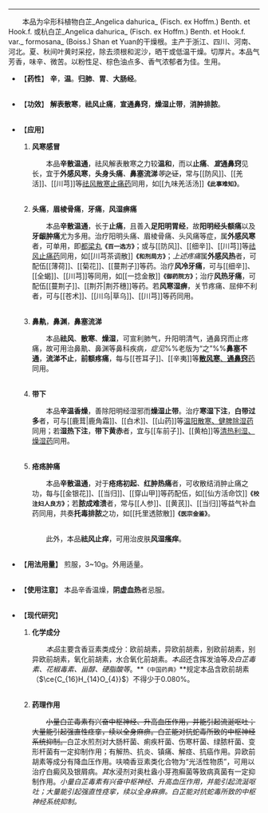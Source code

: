 ---

&emsp;&emsp;本品为伞形科植物白芷_Angelica dahurica_ (Fisch. ex Hoffm.) Benth. et Hook.f. 或杭白芷_Angelica dahurica_ (Fisch. ex Hoffm.) Benth. et Hook.f. var._ formosana_ (Boiss.) Shan et Yuan的干燥根。主产于浙江、四川、河南、河北。夏、秋间叶黄时采挖，除去须根和泥沙，晒干或低温干燥。切厚片。本品气芳香，味辛<dfn>、</dfn>微苦。以粉性足、棕色油点多、香气浓郁者为佳。生用。

- 【**药性**】
	**辛**，**温**。**归肺**、**胃**、**大肠经**。<br></br>

- 【**功效**】
	**解表散寒**，**祛风止痛**，**宣通鼻窍**，**燥湿止带**，**消肿排脓**。<br></br>

- 【**应用**】
	1. **风寒感冒**
		
		&emsp;&emsp;本品**辛散温通**，祛风解表散寒之力较**温和**，而以**止痛**、**<dfn>宣</dfn>通鼻窍**见长，宜于**外感风寒**，**头身头痛**<dfn>、</dfn>**鼻塞流涕**<dfn>等</dfn>~~之证~~，常与[[防风]]、[[羌活]]、[[川芎]]等<ins>祛风散寒止痛药</ins>同用，如[[九味羌活汤]]**`《此事难知》`**。<br></br>
	
	2. **头痛**，**眉棱骨痛**，**牙痛**，**风湿痹痛**
		
		&emsp;&emsp;本品**辛散温通**，长于**止痛**，且善入**足阳明胃经**，故**阳明经头额痛**以及**牙龈肿痛**尤为多用。治疗阳明头痛<dfn>、</dfn>眉棱骨痛<dfn>、</dfn>头风痛等症，属**外感风寒**者，可单用，即<ins>都梁丸</ins>**`《百一选方》`**；或与[[防风]]、[[细辛]]、[[川芎]]等<ins>祛风止痛药</ins>同用，如[[川芎茶调散]]**`《和剂局方》`**；<dfn>上述疼痛</dfn>属**外感风热**者，可配伍[[薄荷]]、[[菊花]]、[[蔓荆子]]等药。治疗**风冷牙痛**，可与[[细辛]]、[[全蝎]]、[[川芎]]等同用，如[[一捻金散]]**`《御药院方》`**；治疗**风热牙痛**，可配伍[[蔓荆子]]、[[荆芥|荆芥穗]]等药。若**风寒湿痹**，关节疼痛<dfn>、</dfn>屈伸不利者，可与[[苍术]]、[[川乌|草乌]]、[[川芎]]等药同用。<br></br>
	
	3. **鼻鼽**，**鼻渊**，**鼻塞流涕**
		
		&emsp;&emsp;本品**祛风**、**散寒**、**燥湿**，可宣利肺气，升阳明清气，通鼻窍而止疼痛，故可用治鼻鼽、鼻渊等鼻科疾病<dfn>，症见</dfn>%%老版为“之”%%**鼻塞不通**，**流涕不止**，**前额疼痛**，每与[[苍耳子]]、[[辛夷]]等<ins>**散风寒**、**通鼻窍**药</ins>同用。<br></br>
	
	4. **带下**
		
		&emsp;&emsp;本品**辛温香燥**，善除阳明经湿邪而**燥湿止带**。治疗**寒湿下注**，**白带过多**者，可与[[鹿茸|鹿角霜]]、[[白术]]、[[山药]]等<ins>温阳散寒、健脾除湿药</ins>同用；若**湿热下注**，**带下黄赤**者，宜与[[车前子]]、[[黄柏]]等<ins>清热利湿、燥湿药</ins>同用。<br></br>
	
	5. **疮疡肿痛**
		
		&emsp;&emsp;本品**辛散温通**，对于**疮疡初起**<dfn>、</dfn>**红肿热痛**者，可收散结消肿止痛之功，每与[[金银花]]、[[当归]]、[[穿山甲]]等药配伍，如[[仙方活命饮]]**`《校注妇人良方》`**；若**脓成难溃**者，常与[[人参]]、[[黄芪]]、[[当归]]等益气补血药同用，共奏**托毒排脓**之功，如[[托里透脓散]]**`《医宗金鉴》`**。<br></br>

		&emsp;&emsp;此外，本品**祛风止痒**，可用治皮肤**风湿瘙痒**。<br></br>

- 【**用法用量**】
	煎服，3~10g。外用适量。<br></br>

- 【**使用注意**】
	本品辛香温燥，**阴虚血热**者忌服。<br></br>

- 【**现代研究**】
	1. **化学成分**
		
		&emsp;&emsp;<dfn>本品</dfn>主要含香豆素类成分：欧前胡素，异欧前胡素，别欧前胡素，别异欧前胡素，氧化前胡素，水合氧化前胡素。<dfn>本品</dfn>还含挥发油等<dfn>及白芷毒素、花椒毒素、甾醇、硬脂酸等</dfn>。**`《中国药典》`**规定本品含欧前胡素（$\ce{C_{16}H_{14}O_{4}}$）不得少于0.080%。<br></br>
	
	2. **药理作用**
		
		&emsp;&emsp;~~小量白芷毒素有兴奋中枢神经、升高血压作用，并能引起流涎呕吐；大量能引起强直性痉挛，续以全身麻痹。白芷能对抗蛇毒所致的中枢神经系统抑制。~~白芷水煎剂对大肠杆菌、痢疾杆菌、伤寒杆菌、绿脓杆菌、变形杆菌有一定抑制作用；有解热、抗炎、镇痛、解痉、抗癌作用。异欧前胡素等成分有降血压作用。呋喃香豆素类化合物为“光活性物质”，可用以治疗白癜风及银屑病。<dfn>其</dfn>水浸剂对奥杜盎小芽孢癣菌等致病真菌有一定抑制作用。<dfn>小量白芷毒素有兴奋中枢神经、升高血压作用，并能引起流涎呕吐；大量能引起强直性痉挛，续以全身麻痹。白芷能对抗蛇毒所致的中枢神经系统抑制。</dfn>
